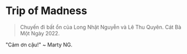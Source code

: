 # Trip of Madness

> Chuyến đi bất ổn của Long Nhật Nguyễn và Lê Thu Quyên.
> Cát Bà Một Ngày 2022.

"Cảm ơn cậu!" ~ Marty NG.
